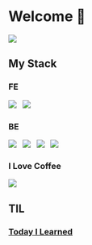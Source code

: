 # Welcome 👋
<img src="https://wallpaperaccess.com/full/2525121.jpg" />

## My Stack
### FE
<p>
  <img src="https://img.shields.io/badge/Javascript-ffb13b?style=flat-square&logo=javascript&logoColor=white"/></a> &nbsp 
  <img src="https://img.shields.io/badge/React-61DAFB?style=flat-square&logo=React&logoColor=white"/></a> &nbsp
</p>

### BE
<p>
  <img src="https://img.shields.io/badge/Node.js-339933?style=flat-square&logo=Node.js&logoColor=white"/> &nbsp 
  <img src="https://img.shields.io/badge/MySQL-4479A1?style=flat-square&logo=MySQL&logoColor=white"/> &nbsp 
  <img src="https://img.shields.io/badge/PHP-777BB4?style=flat-square&logo=PHP&logoColor=white"/> &nbsp 
  <img src="https://img.shields.io/badge/CodeIgniter-EF4223?style=flat-square&logo=CodeIgniter&logoColor=white"/> &nbsp 
</p>

### I Love Coffee
<img src="https://img.shields.io/badge/Coffee-FFDD00?style=flat-square&logo=BuyMeACoffee&logoColor=black"/>


## TIL
### [Today I Learned](https://github.com/GangOn0215/dev-til)  <br>
